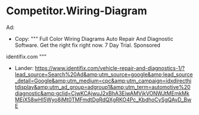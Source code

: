 # Competitor.Wiring-Diagram
Ad:
- Copy:
"""
Full Color Wiring Diagrams
Auto Repair And Diagnostic Software. Get the right fix right now. 7 Day Trial.
Sponsored

identifix.com
"""

- Lander: https://www.identifix.com/vehicle-repair-and-diagnostics-1/?lead_source=Search%20Ad&amp;utm_source=google&amp;lead_source_detail=Google&amp;utm_medium=cpc&amp;utm_campaign=idxdirecthitdisplay&amp;utm_ad_group=adgroup1&amp;utm_term=automotive%20diagnostic&amp;gclid=CjwKCAjwuJ2xBhA3EiwAMVjkVONWJtMEmkMkMEjX58wHI5Wyo8jMt0TMFmdtDgRdQXgRKO4Pc_KbdhoCySgQAvD_BwE
